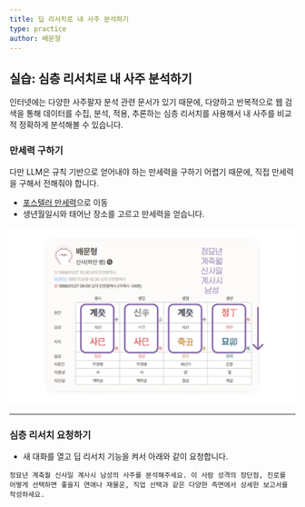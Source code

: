 ```yaml
---
title: 딥 리서치로 내 사주 분석하기
type: practice
author: 배문형
---
```


## 실습: 심층 리서치로 내 사주 분석하기

인터넷에는 다양한 사주팔자 분석 관련 문서가 있기 때문에, 다양하고 반복적으로 웹 검색을 통해 데이터를 수집, 분석, 적용, 추론하는 심층 리서치를 사용해서 내 사주를 비교적 정확하게 분석해볼 수 있습니다.

### 만세력 구하기

다만 LLM은 규칙 기반으로 얻어내야 하는 만세력을 구하기 어렵기 때문에, 직접 만세력을 구해서 전해줘야 합니다.

- [포스텔러 만세력](https://pro.forceteller.com/profile/edit)으로 이동
- 생년월일시와 태어난 장소를 고르고 만세력을 얻습니다.

![](../attachments/chatgpt-4pillars.png)

---

### 심층 리서치 요청하기

- 새 대화를 열고 딥 리서치 기능을 켜서 아래와 같이 요청합니다.

```
정묘년 계축월 신사일 계사시 남성의 사주를 분석해주세요. 이 사람 성격의 장단점, 진로를 어떻게 선택하면 좋을지 연애나 재물운, 직업 선택과 같은 다양한 측면에서 상세한 보고서를 작성하세요.
```